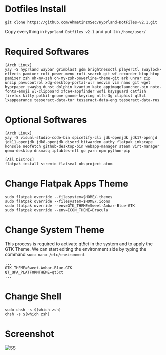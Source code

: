 # Dotfiles Install

```
git clone https://github.com/AhmetinzmSec/Hyprland-DotFiles-v2.1.git
```

Copy everything in `Hyprland Dotfiles v2.1` and put it in `/home/user/`

# Required Softwares

```
[Arch Linux]
yay -S hyprland waybar grimblast gdm brightnessctl playerctl swaylock-effects pamixer rofi-power-menu rofi-search-git wf-recorder btop htop pamixer zsh oh-my-zsh oh-my-zsh-powerline-theme-git ark unrar zip unzip pavucontrol xdg-desktop-portal-wlr neovim vim nano git wget hyprpaper swaybg dunst dolphin kvantum kate appimagelauncher-bin noto-fonts-emoji wl-clipboard xfce4-appfinder wofi ksysguard catfish firefox kitty polkit-gnome gnome-keyring ntfs-3g cliphist qt5ct lxappearance tesseract-data-tur tesseract-data-eng tesseract-data-rus
```

# Optional Softwares

```
[Arch Linux]
yay -S visual-studio-code-bin spicetify-cli jdk-openjdk jdk17-openjd jdk11-openjdk jdk8-openjdk disord bitwarden authy flatpak inkscape konsole neofetch github-desktop-bin webapp-manager steam virt-manager qemu-desktop dnsmasq iptables-nft go yarn npm python-pip

[All Distros]
flatpak install stremio flatseal obsproject atom
```

# Change Flatpak Apps Theme

```
sudo flatpak override --filesystem=$HOME/.themes
sudo flatpak override --filesystem=$HOME/.icons
sudo flatpak override --env=GTK_THEME=Sweet-Ambar-Blue-GTK
sudo flatpak override --env=ICON_THEME=Dracula
```

# Change System Theme

This process is required to activate qt5ct in the system and to apply the GTK Theme. We can start editing the environment side by typing the command `sudo nano /etc/environment`

```
...
GTK_THEME=Sweet-Ambar-Blue-GTK
QT_QPA_PLATFORMTHEME=qt5ct
...
```

# Change Shell

```
sudo chsh -s $(which zsh)
chsh -s $(which zsh)
```

# Screenshot

![SS](SS.png)
